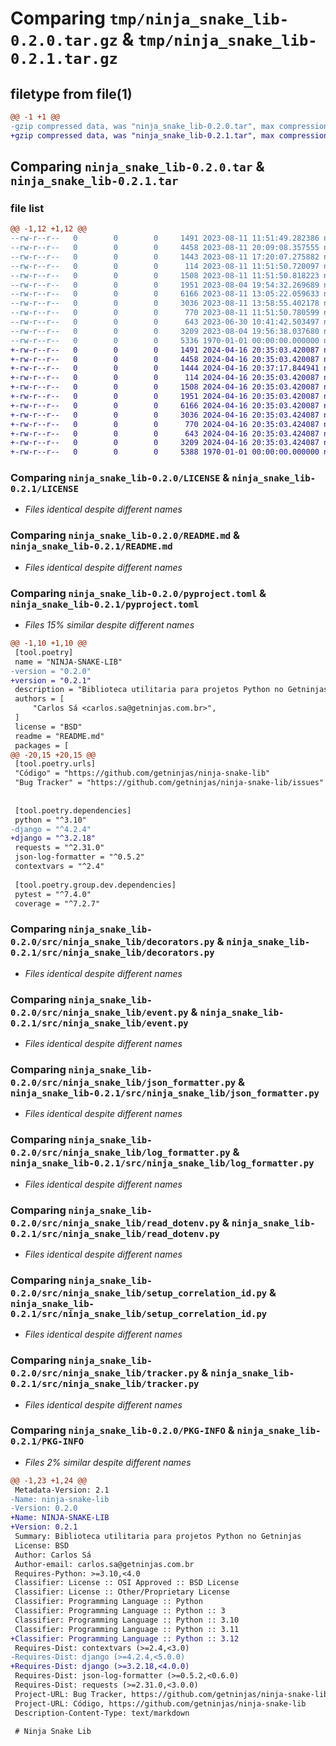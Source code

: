 # Comparing `tmp/ninja_snake_lib-0.2.0.tar.gz` & `tmp/ninja_snake_lib-0.2.1.tar.gz`

## filetype from file(1)

```diff
@@ -1 +1 @@
-gzip compressed data, was "ninja_snake_lib-0.2.0.tar", max compression
+gzip compressed data, was "ninja_snake_lib-0.2.1.tar", max compression
```

## Comparing `ninja_snake_lib-0.2.0.tar` & `ninja_snake_lib-0.2.1.tar`

### file list

```diff
@@ -1,12 +1,12 @@
--rw-r--r--   0        0        0     1491 2023-08-11 11:51:49.282386 ninja_snake_lib-0.2.0/LICENSE
--rw-r--r--   0        0        0     4458 2023-08-11 20:09:08.357555 ninja_snake_lib-0.2.0/README.md
--rw-r--r--   0        0        0     1443 2023-08-11 17:20:07.275882 ninja_snake_lib-0.2.0/pyproject.toml
--rw-r--r--   0        0        0      114 2023-08-11 11:51:50.720097 ninja_snake_lib-0.2.0/src/ninja_snake_lib/__init__.py
--rw-r--r--   0        0        0     1508 2023-08-11 11:51:50.818223 ninja_snake_lib-0.2.0/src/ninja_snake_lib/decorators.py
--rw-r--r--   0        0        0     1951 2023-08-04 19:54:32.269689 ninja_snake_lib-0.2.0/src/ninja_snake_lib/event.py
--rw-r--r--   0        0        0     6166 2023-08-11 13:05:22.059633 ninja_snake_lib-0.2.0/src/ninja_snake_lib/json_formatter.py
--rw-r--r--   0        0        0     3036 2023-08-11 13:58:55.402178 ninja_snake_lib-0.2.0/src/ninja_snake_lib/log_formatter.py
--rw-r--r--   0        0        0      770 2023-08-11 11:51:50.780599 ninja_snake_lib-0.2.0/src/ninja_snake_lib/read_dotenv.py
--rw-r--r--   0        0        0      643 2023-06-30 10:41:42.503497 ninja_snake_lib-0.2.0/src/ninja_snake_lib/setup_correlation_id.py
--rw-r--r--   0        0        0     3209 2023-08-04 19:56:38.037680 ninja_snake_lib-0.2.0/src/ninja_snake_lib/tracker.py
--rw-r--r--   0        0        0     5336 1970-01-01 00:00:00.000000 ninja_snake_lib-0.2.0/PKG-INFO
+-rw-r--r--   0        0        0     1491 2024-04-16 20:35:03.420087 ninja_snake_lib-0.2.1/LICENSE
+-rw-r--r--   0        0        0     4458 2024-04-16 20:35:03.420087 ninja_snake_lib-0.2.1/README.md
+-rw-r--r--   0        0        0     1444 2024-04-16 20:37:17.844941 ninja_snake_lib-0.2.1/pyproject.toml
+-rw-r--r--   0        0        0      114 2024-04-16 20:35:03.420087 ninja_snake_lib-0.2.1/src/ninja_snake_lib/__init__.py
+-rw-r--r--   0        0        0     1508 2024-04-16 20:35:03.420087 ninja_snake_lib-0.2.1/src/ninja_snake_lib/decorators.py
+-rw-r--r--   0        0        0     1951 2024-04-16 20:35:03.420087 ninja_snake_lib-0.2.1/src/ninja_snake_lib/event.py
+-rw-r--r--   0        0        0     6166 2024-04-16 20:35:03.420087 ninja_snake_lib-0.2.1/src/ninja_snake_lib/json_formatter.py
+-rw-r--r--   0        0        0     3036 2024-04-16 20:35:03.424087 ninja_snake_lib-0.2.1/src/ninja_snake_lib/log_formatter.py
+-rw-r--r--   0        0        0      770 2024-04-16 20:35:03.424087 ninja_snake_lib-0.2.1/src/ninja_snake_lib/read_dotenv.py
+-rw-r--r--   0        0        0      643 2024-04-16 20:35:03.424087 ninja_snake_lib-0.2.1/src/ninja_snake_lib/setup_correlation_id.py
+-rw-r--r--   0        0        0     3209 2024-04-16 20:35:03.424087 ninja_snake_lib-0.2.1/src/ninja_snake_lib/tracker.py
+-rw-r--r--   0        0        0     5388 1970-01-01 00:00:00.000000 ninja_snake_lib-0.2.1/PKG-INFO
```

### Comparing `ninja_snake_lib-0.2.0/LICENSE` & `ninja_snake_lib-0.2.1/LICENSE`

 * *Files identical despite different names*

### Comparing `ninja_snake_lib-0.2.0/README.md` & `ninja_snake_lib-0.2.1/README.md`

 * *Files identical despite different names*

### Comparing `ninja_snake_lib-0.2.0/pyproject.toml` & `ninja_snake_lib-0.2.1/pyproject.toml`

 * *Files 15% similar despite different names*

```diff
@@ -1,10 +1,10 @@
 [tool.poetry]
 name = "NINJA-SNAKE-LIB"
-version = "0.2.0"
+version = "0.2.1"
 description = "Biblioteca utilitaria para projetos Python no Getninjas"
 authors = [
     "Carlos Sá <carlos.sa@getninjas.com.br>",
 ]
 license = "BSD"
 readme = "README.md"
 packages = [
@@ -20,15 +20,15 @@
 [tool.poetry.urls]
 "Código" = "https://github.com/getninjas/ninja-snake-lib"
 "Bug Tracker" = "https://github.com/getninjas/ninja-snake-lib/issues"
 
 
 [tool.poetry.dependencies]
 python = "^3.10"
-django = "^4.2.4"
+django = "^3.2.18"
 requests = "^2.31.0"
 json-log-formatter = "^0.5.2"
 contextvars = "^2.4"
 
 [tool.poetry.group.dev.dependencies]
 pytest = "^7.4.0"
 coverage = "^7.2.7"
```

### Comparing `ninja_snake_lib-0.2.0/src/ninja_snake_lib/decorators.py` & `ninja_snake_lib-0.2.1/src/ninja_snake_lib/decorators.py`

 * *Files identical despite different names*

### Comparing `ninja_snake_lib-0.2.0/src/ninja_snake_lib/event.py` & `ninja_snake_lib-0.2.1/src/ninja_snake_lib/event.py`

 * *Files identical despite different names*

### Comparing `ninja_snake_lib-0.2.0/src/ninja_snake_lib/json_formatter.py` & `ninja_snake_lib-0.2.1/src/ninja_snake_lib/json_formatter.py`

 * *Files identical despite different names*

### Comparing `ninja_snake_lib-0.2.0/src/ninja_snake_lib/log_formatter.py` & `ninja_snake_lib-0.2.1/src/ninja_snake_lib/log_formatter.py`

 * *Files identical despite different names*

### Comparing `ninja_snake_lib-0.2.0/src/ninja_snake_lib/read_dotenv.py` & `ninja_snake_lib-0.2.1/src/ninja_snake_lib/read_dotenv.py`

 * *Files identical despite different names*

### Comparing `ninja_snake_lib-0.2.0/src/ninja_snake_lib/setup_correlation_id.py` & `ninja_snake_lib-0.2.1/src/ninja_snake_lib/setup_correlation_id.py`

 * *Files identical despite different names*

### Comparing `ninja_snake_lib-0.2.0/src/ninja_snake_lib/tracker.py` & `ninja_snake_lib-0.2.1/src/ninja_snake_lib/tracker.py`

 * *Files identical despite different names*

### Comparing `ninja_snake_lib-0.2.0/PKG-INFO` & `ninja_snake_lib-0.2.1/PKG-INFO`

 * *Files 2% similar despite different names*

```diff
@@ -1,23 +1,24 @@
 Metadata-Version: 2.1
-Name: ninja-snake-lib
-Version: 0.2.0
+Name: NINJA-SNAKE-LIB
+Version: 0.2.1
 Summary: Biblioteca utilitaria para projetos Python no Getninjas
 License: BSD
 Author: Carlos Sá
 Author-email: carlos.sa@getninjas.com.br
 Requires-Python: >=3.10,<4.0
 Classifier: License :: OSI Approved :: BSD License
 Classifier: License :: Other/Proprietary License
 Classifier: Programming Language :: Python
 Classifier: Programming Language :: Python :: 3
 Classifier: Programming Language :: Python :: 3.10
 Classifier: Programming Language :: Python :: 3.11
+Classifier: Programming Language :: Python :: 3.12
 Requires-Dist: contextvars (>=2.4,<3.0)
-Requires-Dist: django (>=4.2.4,<5.0.0)
+Requires-Dist: django (>=3.2.18,<4.0.0)
 Requires-Dist: json-log-formatter (>=0.5.2,<0.6.0)
 Requires-Dist: requests (>=2.31.0,<3.0.0)
 Project-URL: Bug Tracker, https://github.com/getninjas/ninja-snake-lib/issues
 Project-URL: Código, https://github.com/getninjas/ninja-snake-lib
 Description-Content-Type: text/markdown
 
 # Ninja Snake Lib
```

